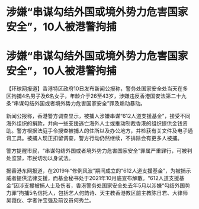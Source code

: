 # 涉嫌“串谋勾结外国或境外势力危害国家安全”，10人被港警拘捕

# 涉嫌“串谋勾结外国或境外势力危害国家安全”，10人被港警拘捕

【环球网报道】香港特区政府10日发布新闻公报称，警务处国家安全处当天在多区拘捕4名男子及6名女子，年龄介于26至43岁，涉嫌违反香港国安法第二十九条“串谋勾结外国或者境外势力危害国家安全”罪及煽动暴动。

新闻公报称，香港警方调查显示，被捕人涉嫌串谋“612人道支援基金”，接受不同海外组织的捐款，并向一些支援逃亡海外人士或推动制裁香港的组织提供金钱资助。警方根据法庭手令搜查被捕人的住所以及办公地方，并检获有关文件及电子通讯工具。被捕人现正扣留调查，警方行动仍然继续，不排除会有更多人被捕。

警方提醒市民，“串谋勾结外国或者境外势力危害国家安全”罪属严重罪行，可被判处监禁，市民切勿以身试法。

据香港东网报道，在2019年“修例风波”期间成立的“612人道支援基金”，为被捕示威者提供法律支援，而基金秘书处于2021年10月底宣布解散。“612人道支援基金”因涉支援被捕人士及伤者，香港警务处国家安全处去年5月以涉嫌“勾结外国势力罪”拘捕5名信托人，包括艺人何韵诗、天主教香港教区前主教陈日君、大律师吴霭仪、学者许宝强及前议员何秀兰。

